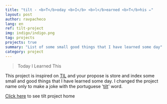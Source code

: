 ```yaml
---
title: "tilt - <b>T</b>oday <b>I</b> <b>l</b>earned <b>T</b>his ✏️"
layout: post
author: ravpacheco
lang: en
ref: tilt-project
img: indigo/indigo.png
tag: projects
projects: true
summary: "List of some small good things that I have learned some day"
category: project
---
```


> Today I Learned This

This project is inspired on [TIL](https://github.com/jbranchaud/til) and your propose is store and index some small and good things that I have learned some day.
I changed the project name only to make a joke with the portuguese '[tilt](https://pt.wikipedia.org/wiki/Tilt)' word.

[Click here](https://github.com/ravpacheco/tilt/) to see tilt project home